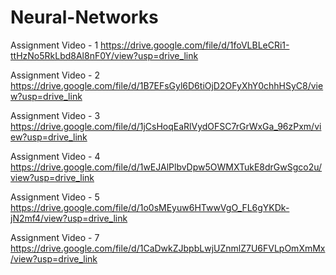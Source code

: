# Neural-Networks
Assignment Video - 1
https://drive.google.com/file/d/1foVLBLeCRi1-ttHzNo5RkLbd8Al8nF0Y/view?usp=drive_link 

Assignment Video - 2
https://drive.google.com/file/d/1B7EFsGyl6D6tiOjD2OFyXhY0chhHSyC8/view?usp=drive_link 

Assignment Video - 3
https://drive.google.com/file/d/1jCsHoqEaRlVydOFSC7rGrWxGa_96zPxm/view?usp=drive_link 

Assignment Video - 4
https://drive.google.com/file/d/1wEJAlPlbvDpw5OWMXTukE8drGwSgco2u/view?usp=drive_link 

Assignment Video - 5
https://drive.google.com/file/d/1o0sMEyuw6HTwwVgO_FL6gYKDk-jN2mf4/view?usp=drive_link 

Assignment Video - 7
https://drive.google.com/file/d/1CaDwkZJbpbLwjUZnmlZ7U6FVLpOmXmMx/view?usp=drive_link 
